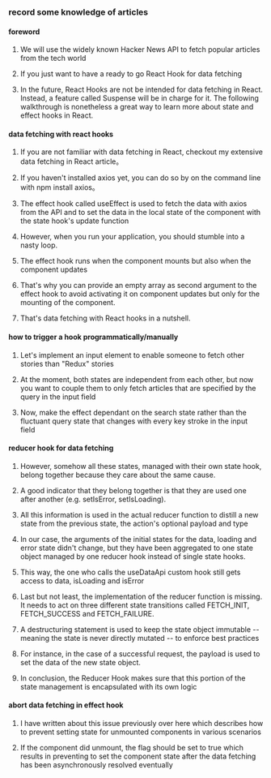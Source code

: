 ### record some knowledge of articles

#### foreword
1. We will use the widely known Hacker News API to fetch popular articles from the tech world

2. If you just want to have a ready to go React Hook for data fetching

3. In the future, React Hooks are not be intended for data fetching in React. Instead, a feature called Suspense will be in charge for it. The following walkthrough is nonetheless a great way to learn more about state and effect hooks in React.

#### data fetching with react hooks
1. If you are not familiar with data fetching in React, checkout my extensive data fetching in React article。

2.  If you haven't installed axios yet, you can do so by on the command line with npm install axios。

3. The effect hook called useEffect is used to fetch the data with axios from the API and to set the data in the local state of the component with the state hook's update function

4. However, when you run your application, you should stumble into a nasty loop.

5. The effect hook runs when the component mounts but also when the component updates

6. That's why you can provide an empty array as second argument to the effect hook to avoid activating it on component updates but only for the mounting of the component.

7. That's data fetching with React hooks in a nutshell.

#### how to trigger a hook programmatically/manually
1. Let's implement an input element to enable someone to fetch other stories than "Redux" stories

2. At the moment, both states are independent from each other, but now you want to couple them to only fetch articles that are specified by the query in the input field

3. Now, make the effect dependant on the search state rather than the fluctuant query state that changes with every key stroke in the input field

#### reducer hook for data fetching
1. However, somehow all these states, managed with their own state hook, belong together because they care about the same cause.

2.  A good indicator that they belong together is that they are used one after another (e.g. setIsError, setIsLoading).

3. All this information is used in the actual reducer function to distill a new state from the previous state, the action's optional payload and type

4. In our case, the arguments of the initial states for the data, loading and error state didn't change, but they have been aggregated to one state object managed by one reducer hook instead of single state hooks.

5.  This way, the one who calls the useDataApi custom hook still gets access to data, isLoading and isError

6. Last but not least, the implementation of the reducer function is missing. It needs to act on three different state transitions called FETCH_INIT, FETCH_SUCCESS and FETCH_FAILURE. 

7. A destructuring statement is used to keep the state object immutable -- meaning the state is never directly mutated -- to enforce best practices

8. For instance, in the case of a successful request, the payload is used to set the data of the new state object.

9. In conclusion, the Reducer Hook makes sure that this portion of the state management is encapsulated with its own logic

#### abort data fetching in effect hook
1. I have written about this issue previously over here which describes how to prevent setting state for unmounted components in various scenarios

2.  If the component did unmount, the flag should be set to true which results in preventing to set the component state after the data fetching has been asynchronously resolved eventually